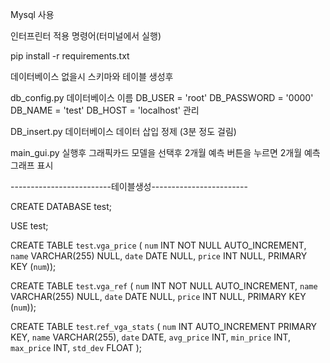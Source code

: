 Mysql 사용


인터프린터 적용 명령어(터미널에서 실행)

pip install -r requirements.txt



데이터베이스 없을시 스키마와 테이블 생성후


db_config.py 
데이터베이스 이름
DB_USER = 'root'
DB_PASSWORD = '0000'
DB_NAME = 'test'
DB_HOST = 'localhost'
관리

DB_insert.py
데이터베이스 
데이터 삽입
정제
(3분 정도 걸림)

main_gui.py
실행후 그래픽카드 모델을 선택후 2개월 예측 버튼을 누르면 2개월 예측 그래프 표시


-------------------------테이블생성------------------------


CREATE DATABASE test;

USE test;

CREATE TABLE `test`.`vga_price` (
  `num` INT NOT NULL AUTO_INCREMENT,
  `name` VARCHAR(255) NULL,
  `date` DATE NULL,
  `price` INT NULL,
  PRIMARY KEY (`num`));

CREATE TABLE `test`.`vga_ref` (
  `num` INT NOT NULL AUTO_INCREMENT,
  `name` VARCHAR(255) NULL,
  `date` DATE NULL,
  `price` INT NULL,
  PRIMARY KEY (`num`));

CREATE TABLE `test`.`ref_vga_stats` (
  `num` INT AUTO_INCREMENT PRIMARY KEY,
  `name` VARCHAR(255),
  `date` DATE,
  `avg_price` INT,
  `min_price` INT,
  `max_price` INT,
  `std_dev` FLOAT
);
